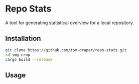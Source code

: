 # Repo Stats

A tool for generating statistical overview for a local repository.

## Installation

```bash
git clone https://github.com/tom-draper/repo-stats.git
cd img-crop
cargo build --release
```

## Usage
